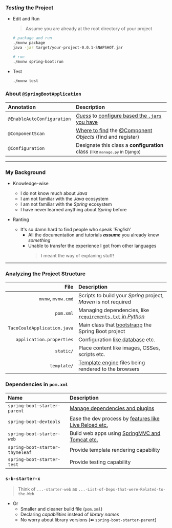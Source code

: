 
<!-- markdownlint-disable first-line-h1 -->
### *Testing* the Project

- Edit and Run
  > Assume you are already at the root directory of your project

  ```bash
  # package and run
  ./mvnw package
  java -jar target/your-project-0.0.1-SNAPSHOT.jar

  # run
  ./mvnw spring-boot:run
  ```

- Test

  ```bash
  ./mvnw test
  ```

<!-- markdownlint-disable first-line-h1 -->
### About `@SpringBootApplication`

<!-- markdownlint-disable no-inline-html -->
| **Annotation** | **Description** |
| :-- | :-- |
| `@EnableAutoConfiguration` | [*Guess*](https://stackoverflow.com/a/35006877/6273859) to [configure based the `.jars` you have](https://docs.spring.io/spring-boot/docs/2.0.x/reference/html/using-boot-auto-configuration.html#using-boot-auto-configuration) |
| `@ComponentScan` | [Where to find](https://www.baeldung.com/spring-bean-annotations#scanning) the [@Component](https://www.baeldung.com/spring-component-annotation#component) *Objects* (find and register) |
| `@Configuration` | Designate this class a **configuration** class <small>(like `manage.py` in Django)</small> |

-----

<!-- markdownlint-disable first-line-h1 -->
### My Background

- Knowledge-wise
  - I do not know much about *Java*
  - I am not familiar with the *Java* ecosystem
  - I am not familiar with the *Spring* ecosystem
  - I have never learned anything about *Spring* before

- Ranting
  - It's so damn hard to find people who speak *'English'*
    - All the documentation and tutorials ***assume*** you already knew *something*
    - Unable to transfer the experience I got from other languages
      > I meant the way of explaning stuff!

-----

### Analyzing the Project Structure

| **File** | **Description** |
| --: | :-- |
|  `mvnw`, `mvnw.cmd` | Scripts to build your *Spring* project, *Maven* is not required |
| `pom.xml` | Managing dependencies, like [`requirements.txt` in *Python*](https://stackoverflow.com/a/62419297/6273859) |
| `TacoCouldApplication.java` | Main class that [bootstrapp](https://stackoverflow.com/a/1255796/6273859) the Spring Boot project |
| `application.properties` | Configuration [like database](https://github.com/search?q=application.properties&type=repositories) etc. |
| `static/` | Place content like images, CSSes, scripts etc. |
| `template/` | [Template engine](https://www.baeldung.com/spring-template-engines) files being rendered to the browsers |

### Dependencies in `pom.xml`

| **Name** | **Description** |
| :-- | :-- |
| `spring-boot-starter-parent` | [Manage dependencies and plugins](https://mvnrepository.com/artifact/org.springframework.boot/spring-boot-starter-parent)  |
| `spring-boot-devtools` | Ease the dev process by [features like Live Reload etc.](https://www.baeldung.com/spring-boot-devtools) |
| `spring-boot-starter-web` | Build web apps using [SpringMVC and Tomcat etc.](https://www.baeldung.com/spring-boot-starters#Starter) |
| `spring-boot-starter-thymeleaf` | Provide template rendering capability |
| `spring-boot-starter-test` | Provide testing capability |

### `s-b-starter-x`

> Think of `...-starter-web` as `...-List-of-Deps-that-were-Related-to-the-Web`

- Or
  - Smaller and cleaner build file (`pom.xml`)
  - Declaring *capabilities* instead of *library names*
  - No worry about library versions (⬅︎ `spring-boot-starter-parent`)

